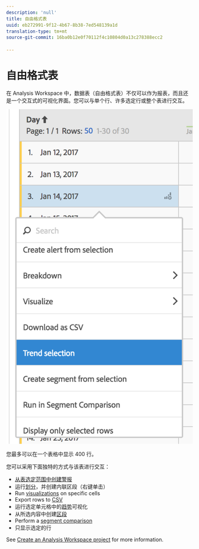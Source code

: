 ```yaml
---
description: 'null'
title: 自由格式表
uuid: eb272991-9f12-4b67-8b38-7ed548139a1d
translation-type: tm+mt
source-git-commit: 16ba0b12e0f70112f4c10804d0a13c278388ecc2

---
```



# 自由格式表

在 Analysis Workspace 中，数据表（自由格式表）不仅可以作为报表，而且还是一个交互式的可视化界面。您可以与单个行、许多选定行或整个表进行交互。

![](assets/data-table.png)

您最多可以在一个表格中显示 400 行。

您可以采用下面独特的方式与该表进行交互：

* [从表选定范围中创建警报](/help/components/c-alerts/alert-builder.md)
* 运行[划分](/help/analyze/analysis-workspace/components/dimensions/t-breakdown-fa.md)，并创建内联区段（右键单击）
* Run [visualizations](/help/analyze/analysis-workspace/visualizations/freeform-analysis-visualizations.md) on specific cells
* Export rows to [CSV](/help/analyze/analysis-workspace/curate-share/download-send.md)
* 运行选定单元格中的[趋势](/help/analyze/analysis-workspace/analysis-workspace-features.md#section_34930C967C104C2B9092BA8DCF2BF81A)可视化
* 从所选内容中创建[区段](/help/analyze/analysis-workspace/components/t-freeform-project-segment.md)
* Perform a [segment comparison](/help/analyze/analysis-workspace/c-panels/c-segment-comparison/segment-comparison.md)
* 只显示选定的行

See [Create an Analysis Workspace project](/help/analyze/analysis-workspace/build-workspace-project/t-freeform-project.md) for more information.
